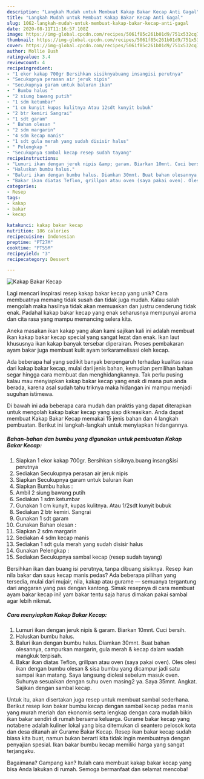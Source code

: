 ```yaml
---
description: "Langkah Mudah untuk Membuat Kakap Bakar Kecap Anti Gagal"
title: "Langkah Mudah untuk Membuat Kakap Bakar Kecap Anti Gagal"
slug: 1062-langkah-mudah-untuk-membuat-kakap-bakar-kecap-anti-gagal
date: 2020-08-11T11:16:57.108Z
image: https://img-global.cpcdn.com/recipes/5061f85c261b01d9/751x532cq70/kakap-bakar-kecap-foto-resep-utama.jpg
thumbnail: https://img-global.cpcdn.com/recipes/5061f85c261b01d9/751x532cq70/kakap-bakar-kecap-foto-resep-utama.jpg
cover: https://img-global.cpcdn.com/recipes/5061f85c261b01d9/751x532cq70/kakap-bakar-kecap-foto-resep-utama.jpg
author: Mollie Bush
ratingvalue: 3.4
reviewcount: 4
recipeingredient:
- "1 ekor kakap 700gr Bersihkan sisiknyabuang insangisi perutnya"
- "Secukupnya perasan air jeruk nipis"
- "Secukupnya garam untuk baluran ikan"
- " Bumbu halus "
- "2 siung bawang putih"
- "1 sdm ketumbar"
- "1 cm kunyit kupas kulitnya Atau 12sdt kunyit bubuk"
- "2 btr kemiri Sangrai"
- "1 sdt garam"
- " Bahan olesan "
- "2 sdm margarin"
- "4 sdm kecap manis"
- "1 sdt gula merah yang sudah disisir halus"
- " Pelengkap "
- "Secukupnya sambal kecap resep sudah tayang"
recipeinstructions:
- "Lumuri ikan dengan jeruk nipis &amp; garam. Biarkan 10mnt. Cuci bersih."
- "Haluskan bumbu halus."
- "Baluri ikan dengan bumbu halus. Diamkan 30mnt. Buat bahan olesannya, campurkan margarin, gula merah &amp; kecap dalam wadah mangkuk terpisah."
- "Bakar ikan diatas Teflon, grillpan atau oven (saya pakai oven). Oles olesi ikan dengan bumbu olesan &amp; sisa bumbu yang dicampur jadi satu sampai ikan matang. Saya langsung diolesi sebelum masuk oven. Suhunya sesuaikan dengan suhu oven masing2 ya. Saya 35mnt. Angkat. Sajikan dengan sambal kecap."
categories:
- Resep
tags:
- kakap
- bakar
- kecap

katakunci: kakap bakar kecap 
nutrition: 186 calories
recipecuisine: Indonesian
preptime: "PT27M"
cooktime: "PT55M"
recipeyield: "3"
recipecategory: Dessert

---
```



![Kakap Bakar Kecap](https://img-global.cpcdn.com/recipes/5061f85c261b01d9/751x532cq70/kakap-bakar-kecap-foto-resep-utama.jpg)

Lagi mencari inspirasi resep kakap bakar kecap yang unik? Cara membuatnya memang tidak susah dan tidak juga mudah. Kalau salah mengolah maka hasilnya tidak akan memuaskan dan justru cenderung tidak enak. Padahal kakap bakar kecap yang enak seharusnya mempunyai aroma dan cita rasa yang mampu memancing selera kita.

Aneka masakan ikan kakap yang akan kami sajikan kali ini adalah membuat ikan kakap bakar kecap special yang sangat lezat dan enak. Ikan laut khususnya ikan kakap banyak tersebar diperairan. Proses pembakaran ayam bakar juga membuat kulit ayam terkaramelisasi oleh kecap.

Ada beberapa hal yang sedikit banyak berpengaruh terhadap kualitas rasa dari kakap bakar kecap, mulai dari jenis bahan, kemudian pemilihan bahan segar hingga cara membuat dan menghidangkannya. Tak perlu pusing kalau mau menyiapkan kakap bakar kecap yang enak di mana pun anda berada, karena asal sudah tahu triknya maka hidangan ini mampu menjadi suguhan istimewa.


Di bawah ini ada beberapa cara mudah dan praktis yang dapat diterapkan untuk mengolah kakap bakar kecap yang siap dikreasikan. Anda dapat membuat Kakap Bakar Kecap memakai 15 jenis bahan dan 4 langkah pembuatan. Berikut ini langkah-langkah untuk menyiapkan hidangannya.

<!--inarticleads1-->

##### Bahan-bahan dan bumbu yang digunakan untuk pembuatan Kakap Bakar Kecap:

1. Siapkan 1 ekor kakap 700gr. Bersihkan sisiknya.buang insang&amp;isi perutnya
1. Sediakan Secukupnya perasan air jeruk nipis
1. Siapkan Secukupnya garam untuk baluran ikan
1. Siapkan  Bumbu halus :
1. Ambil 2 siung bawang putih
1. Sediakan 1 sdm ketumbar
1. Gunakan 1 cm kunyit, kupas kulitnya. Atau 1/2sdt kunyit bubuk
1. Sediakan 2 btr kemiri. Sangrai
1. Gunakan 1 sdt garam
1. Gunakan  Bahan olesan :
1. Siapkan 2 sdm margarin
1. Sediakan 4 sdm kecap manis
1. Sediakan 1 sdt gula merah yang sudah disisir halus
1. Gunakan  Pelengkap :
1. Sediakan Secukupnya sambal kecap (resep sudah tayang)


Bersihkan ikan dan buang isi perutnya, tanpa dibuang sisiknya. Resep ikan nila bakar dan saus kecap manis pedas? Ada beberapa pilihan yang tersedia, mulai dari mujair, nila, kakap atau gurame — semuanya tergantung dari anggaran yang pas dengan kantong. Simak resepnya di cara membuat ayam bakar kecap ini! yam bakar tentu saja harus dimakan pakai sambal agar lebih nikmat. 

<!--inarticleads2-->

##### Cara menyiapkan Kakap Bakar Kecap:

1. Lumuri ikan dengan jeruk nipis &amp; garam. Biarkan 10mnt. Cuci bersih.
1. Haluskan bumbu halus.
1. Baluri ikan dengan bumbu halus. Diamkan 30mnt. Buat bahan olesannya, campurkan margarin, gula merah &amp; kecap dalam wadah mangkuk terpisah.
1. Bakar ikan diatas Teflon, grillpan atau oven (saya pakai oven). Oles olesi ikan dengan bumbu olesan &amp; sisa bumbu yang dicampur jadi satu sampai ikan matang. Saya langsung diolesi sebelum masuk oven. Suhunya sesuaikan dengan suhu oven masing2 ya. Saya 35mnt. Angkat. Sajikan dengan sambal kecap.


Untuk itu, akan disertakan juga resep untuk membuat sambal sederhana. Berikut resep ikan bakar bumbu kecap dengan sambal kecap pedas manis yang murah meriah dan ekonomis serta lengkap dengan cara mudah bikin ikan bakar sendiri di rumah bersama keluarga. Gurame bakar kecap yang notabene adalah kuliner lokal yang bisa ditemukan di seantero pelosok kota dan desa ditanah air Gurame Bakar Kecap. Resep ikan bakar kecap sudah biasa kita buat, namun bukan berarti kita tidak ingin membuatnya dengan penyajian spesial. Ikan bakar bumbu kecap memiliki harga yang sangat terjangaku. 

Bagaimana? Gampang kan? Itulah cara membuat kakap bakar kecap yang bisa Anda lakukan di rumah. Semoga bermanfaat dan selamat mencoba!
